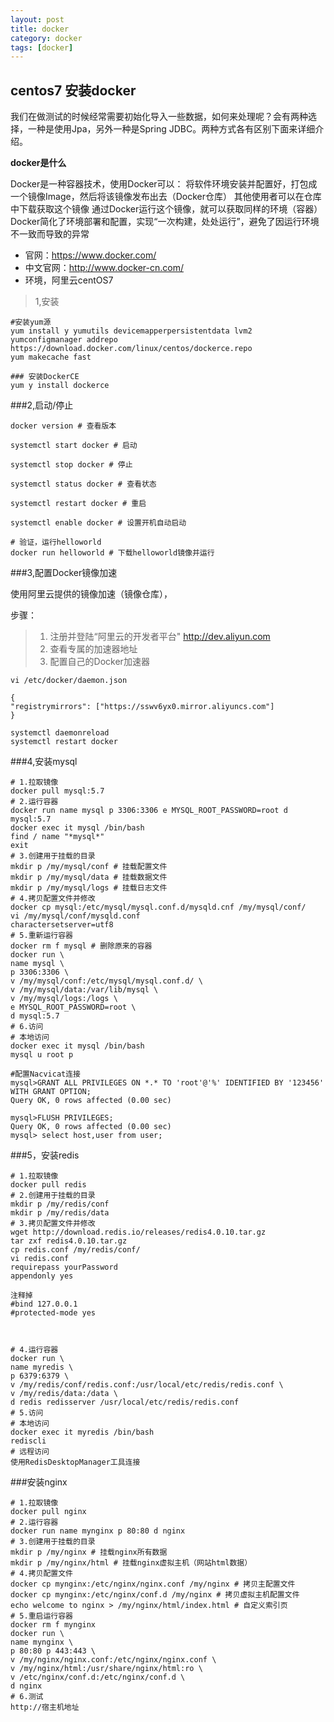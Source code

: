 ```yaml
---
layout: post
title: docker
category: docker 
tags: [docker]
---
```




##  centos7 安装docker

我们在做测试的时候经常需要初始化导入一些数据，如何来处理呢？会有两种选择，一种是使用Jpa，另外一种是Spring JDBC。两种方式各有区别下面来详细介绍。


**docker是什么**

Docker是一种容器技术，使用Docker可以：
将软件环境安装并配置好，打包成一个镜像Image，然后将该镜像发布出去（Docker仓库）
其他使用者可以在仓库中下载获取这个镜像
通过Docker运行这个镜像，就可以获取同样的环境（容器）
Docker简化了环境部署和配置，实现“一次构建，处处运行”，避免了因运行环境不一致而导致的异常

- 官网：https://www.docker.com/
- 中文官网：http://www.docker-cn.com/
- 环境，阿里云centOS7
>1,安装
```
#安装yum源
yum install ­y yum­utils device­mapper­persistent­data lvm2
yum­config­manager ­­add­repo https://download.docker.com/linux/centos/docker­ce.repo
yum makecache fast

### 安装Docker­CE
yum ­y install docker­ce
```
###2,启动/停止
```
docker version # 查看版本

systemctl start docker # 启动

systemctl stop docker # 停止

systemctl status docker # 查看状态

systemctl restart docker # 重启

systemctl enable docker # 设置开机自动启动

# 验证，运行hello­world
docker run hello­world # 下载hello­world镜像并运行
```
###3,配置Docker镜像加速

使用阿里云提供的镜像加速（镜像仓库），

步骤：
>1. 注册并登陆“阿里云的开发者平台" http://dev.aliyun.com
>2. 查看专属的加速器地址
>3. 配置自己的Docker加速器
```
vi /etc/docker/daemon.json

{
"registry­mirrors": ["https://sswv6yx0.mirror.aliyuncs.com"]
}

systemctl daemon­reload
systemctl restart docker
```

###4,安装mysql
```
# 1.拉取镜像
docker pull mysql:5.7
# 2.运行容器
docker run ­­name mysql ­p 3306:3306 ­e MYSQL_ROOT_PASSWORD=root ­d mysql:5.7
docker exec ­it mysql /bin/bash
find / ­name "*mysql*"
exit
# 3.创建用于挂载的目录
mkdir ­p /my/mysql/conf # 挂载配置文件
mkdir ­p /my/mysql/data # 挂载数据文件
mkdir ­p /my/mysql/logs # 挂载日志文件
# 4.拷贝配置文件并修改
docker cp mysql:/etc/mysql/mysql.conf.d/mysqld.cnf /my/mysql/conf/
vi /my/mysql/conf/mysqld.conf
character­set­server=utf8
# 5.重新运行容器
docker rm ­f mysql # 删除原来的容器
docker run \
­­name mysql \
­p 3306:3306 \
­v /my/mysql/conf:/etc/mysql/mysql.conf.d/ \
­v /my/mysql/data:/var/lib/mysql \
­v /my/mysql/logs:/logs \
­e MYSQL_ROOT_PASSWORD=root \
­d mysql:5.7
# 6.访问
# 本地访问
docker exec ­it mysql /bin/bash
mysql ­u root ­p

#配置Nacvicat连接
mysql>GRANT ALL PRIVILEGES ON *.* TO 'root'@'%' IDENTIFIED BY '123456' WITH GRANT OPTION;
Query OK, 0 rows affected (0.00 sec)
 
mysql>FLUSH PRIVILEGES;
Query OK, 0 rows affected (0.00 sec)
mysql> select host,user from user;
```
###5，安装redis

```
# 1.拉取镜像
docker pull redis
# 2.创建用于挂载的目录
mkdir ­p /my/redis/conf
mkdir ­p /my/redis/data
# 3.拷贝配置文件并修改
wget http://download.redis.io/releases/redis­4.0.10.tar.gz
tar zxf redis­4.0.10.tar.gz
cp redis.conf /my/redis/conf/
vi redis.conf
requirepass yourPassword
appendonly yes

注释掉
#bind 127.0.0.1
#protected-mode yes



# 4.运行容器
docker run \
­­name myredis \
­p 6379:6379 \
­v /my/redis/conf/redis.conf:/usr/local/etc/redis/redis.conf \
­v /my/redis/data:/data \
­d redis redis­server /usr/local/etc/redis/redis.conf
# 5.访问
# 本地访问
docker exec ­it myredis /bin/bash
redis­cli
# 远程访问
使用RedisDesktopManager工具连接
```

###安装nginx

```
# 1.拉取镜像
docker pull nginx
# 2.运行容器
docker run ­­name mynginx ­p 80:80 ­d nginx
# 3.创建用于挂载的目录
mkdir ­p /my/nginx # 挂载nginx所有数据
mkdir ­p /my/nginx/html # 挂载nginx虚拟主机（网站html数据）
# 4.拷贝配置文件
docker cp mynginx:/etc/nginx/nginx.conf /my/nginx # 拷贝主配置文件
docker cp mynginx:/etc/nginx/conf.d /my/nginx # 拷贝虚拟主机配置文件
echo welcome to nginx > /my/nginx/html/index.html # 自定义索引页
# 5.重启运行容器
docker rm ­f mynginx
docker run \
­­name mynginx \
­p 80:80 ­p 443:443 \
­v /my/nginx/nginx.conf:/etc/nginx/nginx.conf \
­v /my/nginx/html:/usr/share/nginx/html:ro \
­v /etc/nginx/conf.d:/etc/nginx/conf.d \
­d nginx
# 6.测试
http://宿主机地址
```


















